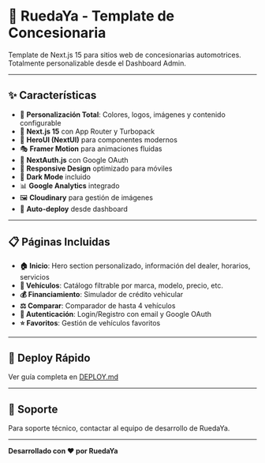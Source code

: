 # 🚗 RuedaYa - Template de Concesionaria

Template de Next.js 15 para sitios web de concesionarias automotrices. Totalmente personalizable desde el Dashboard Admin.

---

## ✨ Características

- 🎨 **Personalización Total**: Colores, logos, imágenes y contenido configurable
- 🚀 **Next.js 15** con App Router y Turbopack
- 💅 **HeroUI (NextUI)** para componentes modernos
- 🎭 **Framer Motion** para animaciones fluidas
- 🔐 **NextAuth.js** con Google OAuth
- 📱 **Responsive Design** optimizado para móviles
- 🌙 **Dark Mode** incluido
- 📊 **Google Analytics** integrado
- 🖼️ **Cloudinary** para gestión de imágenes
- 🔄 **Auto-deploy** desde dashboard

---

## 📋 Páginas Incluidas

- **🏠 Inicio**: Hero section personalizado, información del dealer, horarios, servicios
- **🚗 Vehículos**: Catálogo filtrable por marca, modelo, precio, etc.
- **💰 Financiamiento**: Simulador de crédito vehicular
- **⚖️ Comparar**: Comparador de hasta 4 vehículos
- **🔐 Autenticación**: Login/Registro con email y Google OAuth
- **⭐ Favoritos**: Gestión de vehículos favoritos

---

## 🚀 Deploy Rápido

Ver guía completa en [DEPLOY.md](./DEPLOY.md)

---

## 🤝 Soporte

Para soporte técnico, contactar al equipo de desarrollo de RuedaYa.

---

**Desarrollado con ❤️ por RuedaYa**
